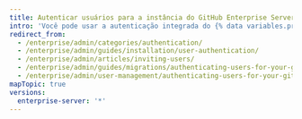 ```yaml
---
title: Autenticar usuários para a instância do GitHub Enterprise Server
intro: 'Você pode usar a autenticação integrada do {% data variables.product.prodname_ghe_server %} ou escolher entre CAS, LDAP ou SAML para integrar suas contas e gerenciar centralmente o acesso dos usuários à {% data variables.product.product_location_enterprise %}.'
redirect_from:
  - /enterprise/admin/categories/authentication/
  - /enterprise/admin/guides/installation/user-authentication/
  - /enterprise/admin/articles/inviting-users/
  - /enterprise/admin/guides/migrations/authenticating-users-for-your-github-enterprise-instance/
  - /enterprise/admin/user-management/authenticating-users-for-your-github-enterprise-server-instance
mapTopic: true
versions:
  enterprise-server: '*'
---
```


